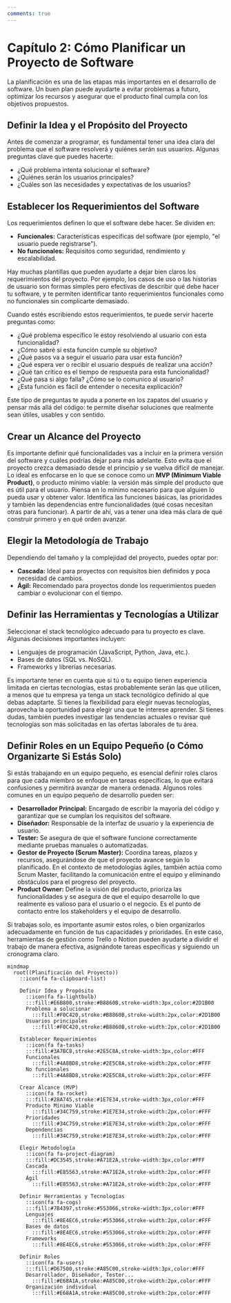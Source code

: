 ```yaml
---
comments: true 
---
```

# Capítulo 2: Cómo Planificar un Proyecto de Software

La planificación es una de las etapas más importantes en el desarrollo de software. Un buen plan puede ayudarte a evitar problemas a futuro, optimizar los recursos y asegurar que el producto final cumpla con los objetivos propuestos.

## Definir la Idea y el Propósito del Proyecto

Antes de comenzar a programar, es fundamental tener una idea clara del problema que el software resolverá y quiénes serán sus usuarios. Algunas preguntas clave que puedes hacerte:

* ¿Qué problema intenta solucionar el software? 
* ¿Quiénes serán los usuarios principales? 
* ¿Cuáles son las necesidades y expectativas de los usuarios? 

## Establecer los Requerimientos del Software

Los requerimientos definen lo que el software debe hacer. Se dividen en:
* **Funcionales:** Características específicas del software (por ejemplo, "el usuario puede registrarse").
* **No funcionales:** Requisitos como seguridad, rendimiento y escalabilidad.

Hay muchas plantillas que pueden ayudarte a dejar bien claros los requerimientos del proyecto. Por ejemplo, los casos de uso o las historias de usuario son formas simples pero efectivas de describir qué debe hacer tu software, y te permiten identificar tanto requerimientos funcionales como no funcionales sin complicarte demasiado.

Cuando estés escribiendo estos requerimientos, te puede servir hacerte preguntas como:

* ¿Qué problema específico le estoy resolviendo al usuario con esta funcionalidad? 
* ¿Cómo sabré si esta función cumple su objetivo? 
* ¿Qué pasos va a seguir el usuario para usar esta función? 
* ¿Qué espera ver o recibir el usuario después de realizar una acción? 
* ¿Qué tan crítico es el tiempo de respuesta para esta funcionalidad? 
* ¿Qué pasa si algo falla? ¿Cómo se lo comunico al usuario? 
* ¿Esta función es fácil de entender o necesita explicación? 

Este tipo de preguntas te ayuda a ponerte en los zapatos del usuario y pensar más allá del código: te permite diseñar soluciones que realmente sean útiles, usables y con sentido.

## Crear un Alcance del Proyecto

Es importante definir qué funcionalidades vas a incluir en la primera versión del software y cuáles podrías dejar para más adelante. Esto evita que el proyecto crezca demasiado desde el principio y se vuelva difícil de manejar. Lo ideal es enfocarse en lo que se conoce como un **MVP (Minimum Viable Product)**, o producto mínimo viable: la versión más simple del producto que es útil para el usuario. Piensa en lo mínimo necesario para que alguien lo pueda usar y obtener valor. Identifica las funciones básicas, las prioridades y también las dependencias entre funcionalidades (qué cosas necesitan otras para funcionar). A partir de ahí, vas a tener una idea más clara de qué construir primero y en qué orden avanzar.

## Elegir la Metodología de Trabajo

Dependiendo del tamaño y la complejidad del proyecto, puedes optar por:

* **Cascada:** Ideal para proyectos con requisitos bien definidos y poca necesidad de cambios.
* **Ágil:** Recomendado para proyectos donde los requerimientos pueden cambiar o evolucionar con el tiempo.

## Definir las Herramientas y Tecnologías a Utilizar

Seleccionar el stack tecnológico adecuado para tu proyecto es clave. Algunas decisiones importantes incluyen:

* Lenguajes de programación (JavaScript, Python, Java, etc.).
* Bases de datos (SQL vs. NoSQL).
* Frameworks y librerías necesarias.

Es importante tener en cuenta que si tú o tu equipo tienen experiencia limitada en ciertas tecnologías, estas probablemente serán las que utilicen, a menos que tu empresa ya tenga un stack tecnológico definido al que debas adaptarte. Si tienes la flexibilidad para elegir nuevas tecnologías, aprovecha la oportunidad para elegir una que te interese aprender. Si tienes dudas, también puedes investigar las tendencias actuales o revisar qué tecnologías son más solicitadas en las ofertas laborales de tu área.

## Definir Roles en un Equipo Pequeño (o Cómo Organizarte Si Estás Solo)

Si estás trabajando en un equipo pequeño, es esencial definir roles claros para que cada miembro se enfoque en tareas específicas, lo que evitará confusiones y permitirá avanzar de manera ordenada. Algunos roles comunes en un equipo pequeño de desarrollo pueden ser:

* **Desarrollador Principal:** Encargado de escribir la mayoría del código y garantizar que se cumplan los requisitos del software.
* **Diseñador:** Responsable de la interfaz de usuario y la experiencia de usuario.
* **Tester:** Se asegura de que el software funcione correctamente mediante pruebas manuales o automatizadas.
* **Gestor de Proyecto (Scrum Master):** Coordina tareas, plazos y recursos, asegurándose de que el proyecto avance según lo planificado. En el contexto de metodologías ágiles, también actúa como Scrum Master, facilitando la comunicación entre el equipo y eliminando obstáculos para el progreso del proyecto.
* **Product Owner:** Define la visión del producto, prioriza las funcionalidades y se asegura de que el equipo desarrolle lo que realmente es valioso para el usuario o el negocio. Es el punto de contacto entre los stakeholders y el equipo de desarrollo.

Si trabajas solo, es importante asumir estos roles, o bien organizarlos adecuadamente en función de tus capacidades y prioridades. En este caso, herramientas de gestión como Trello o Notion pueden ayudarte a dividir el trabajo de manera efectiva, asignándote tareas específicas y siguiendo un cronograma claro.

```mermaid
mindmap
  root((Planificación del Proyecto))
    ::icon(fa fa-clipboard-list)
    
    Definir Idea y Propósito
      ::icon(fa fa-lightbulb)
      :::fill:#E6B800,stroke:#B8860B,stroke-width:3px,color:#2D1B00
      Problema a solucionar
        :::fill:#F0C420,stroke:#B8860B,stroke-width:2px,color:#2D1B00
      Usuarios principales
        :::fill:#F0C420,stroke:#B8860B,stroke-width:2px,color:#2D1B00
      
    Establecer Requerimientos
      ::icon(fa fa-tasks)
      :::fill:#3A7BC8,stroke:#2E5C8A,stroke-width:3px,color:#FFF
      Funcionales
        :::fill:#4A8BD8,stroke:#2E5C8A,stroke-width:2px,color:#FFF
      No funcionales
        :::fill:#4A8BD8,stroke:#2E5C8A,stroke-width:2px,color:#FFF
      
    Crear Alcance (MVP)
      ::icon(fa fa-rocket)
      :::fill:#28A745,stroke:#1E7E34,stroke-width:3px,color:#FFF
      Producto Mínimo Viable
        :::fill:#34C759,stroke:#1E7E34,stroke-width:2px,color:#FFF
      Prioridades
        :::fill:#34C759,stroke:#1E7E34,stroke-width:2px,color:#FFF
      Dependencias
        :::fill:#34C759,stroke:#1E7E34,stroke-width:2px,color:#FFF
      
    Elegir Metodología
      ::icon(fa fa-project-diagram)
      :::fill:#DC3545,stroke:#A71E2A,stroke-width:3px,color:#FFF
      Cascada
        :::fill:#E85563,stroke:#A71E2A,stroke-width:2px,color:#FFF
      Ágil
        :::fill:#E85563,stroke:#A71E2A,stroke-width:2px,color:#FFF
      
    Definir Herramientas y Tecnologías
      ::icon(fa fa-cogs)
      :::fill:#7B4397,stroke:#553066,stroke-width:3px,color:#FFF
      Lenguajes
        :::fill:#8E4EC6,stroke:#553066,stroke-width:2px,color:#FFF
      Bases de datos
        :::fill:#8E4EC6,stroke:#553066,stroke-width:2px,color:#FFF
      Frameworks
        :::fill:#8E4EC6,stroke:#553066,stroke-width:2px,color:#FFF
      
    Definir Roles
      ::icon(fa fa-users)
      :::fill:#D67500,stroke:#A85C00,stroke-width:3px,color:#FFF
      Desarrollador, Diseñador, Tester...
        :::fill:#E68A1A,stroke:#A85C00,stroke-width:2px,color:#FFF
      Organización individual
        :::fill:#E68A1A,stroke:#A85C00,stroke-width:2px,color:#FFF

```